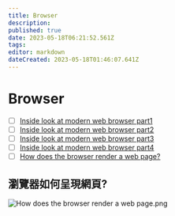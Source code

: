 ```yaml
---
title: Browser
description: 
published: true
date: 2023-05-18T06:21:52.561Z
tags: 
editor: markdown
dateCreated: 2023-05-18T01:46:07.641Z
---
```


# Browser
- [ ] [Inside look at modern web browser part1](https://developer.chrome.com/blog/inside-browser-part1/)
- [ ] [Inside look at modern web browser part2](https://developer.chrome.com/blog/inside-browser-part2/)
- [ ] [Inside look at modern web browser part3](https://developer.chrome.com/blog/inside-browser-part3/)
- [ ] [Inside look at modern web browser part4](https://developer.chrome.com/blog/inside-browser-part4/)
- [ ] [How does the browser render a web page?](https://blog.bytebytego.com/p/new-system-design-youtube-channel?utm_source=profile&utm_medium=reader2)

## 瀏覽器如何呈現網頁?

![How does the browser render a web page.png](http://192.168.25.60:8000/files/file_storage/36dd4a1d.png)


